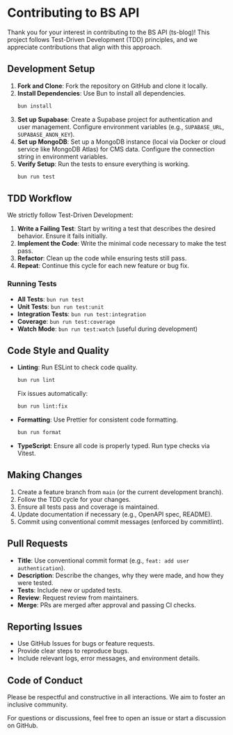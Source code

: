 # Contributing to BS API

Thank you for your interest in contributing to the BS API (ts-blog)! This project follows Test-Driven Development (TDD) principles, and we appreciate contributions that align with this approach.

## Development Setup

1. **Fork and Clone**: Fork the repository on GitHub and clone it locally.
2. **Install Dependencies**: Use Bun to install all dependencies.
   ```bash
   bun install
   ```
3. **Set up Supabase**: Create a Supabase project for authentication and user management. Configure environment variables (e.g., `SUPABASE_URL`, `SUPABASE_ANON_KEY`).
4. **Set up MongoDB**: Set up a MongoDB instance (local via Docker or cloud service like MongoDB Atlas) for CMS data. Configure the connection string in environment variables.
5. **Verify Setup**: Run the tests to ensure everything is working.
   ```bash
   bun run test
   ```

## TDD Workflow

We strictly follow Test-Driven Development:

1. **Write a Failing Test**: Start by writing a test that describes the desired behavior. Ensure it fails initially.
2. **Implement the Code**: Write the minimal code necessary to make the test pass.
3. **Refactor**: Clean up the code while ensuring tests still pass.
4. **Repeat**: Continue this cycle for each new feature or bug fix.

### Running Tests

- **All Tests**: `bun run test`
- **Unit Tests**: `bun run test:unit`
- **Integration Tests**: `bun run test:integration`
- **Coverage**: `bun run test:coverage`
- **Watch Mode**: `bun run test:watch` (useful during development)

## Code Style and Quality

- **Linting**: Run ESLint to check code quality.
  ```bash
  bun run lint
  ```
  Fix issues automatically:
  ```bash
  bun run lint:fix
  ```
- **Formatting**: Use Prettier for consistent code formatting.
  ```bash
  bun run format
  ```
- **TypeScript**: Ensure all code is properly typed. Run type checks via Vitest.

## Making Changes

1. Create a feature branch from `main` (or the current development branch).
2. Follow the TDD cycle for your changes.
3. Ensure all tests pass and coverage is maintained.
4. Update documentation if necessary (e.g., OpenAPI spec, README).
5. Commit using conventional commit messages (enforced by commitlint).

## Pull Requests

- **Title**: Use conventional commit format (e.g., `feat: add user authentication`).
- **Description**: Describe the changes, why they were made, and how they were tested.
- **Tests**: Include new or updated tests.
- **Review**: Request review from maintainers.
- **Merge**: PRs are merged after approval and passing CI checks.

## Reporting Issues

- Use GitHub Issues for bugs or feature requests.
- Provide clear steps to reproduce bugs.
- Include relevant logs, error messages, and environment details.

## Code of Conduct

Please be respectful and constructive in all interactions. We aim to foster an inclusive community.

For questions or discussions, feel free to open an issue or start a discussion on GitHub.
